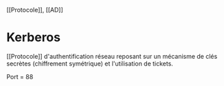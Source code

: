 [[Protocole]], [[AD]]
# Kerberos
[[Protocole]] d'authentification réseau reposant sur un mécanisme de clés secrètes (chiffrement symétrique) et l'utilisation de tickets. 

Port = 88
